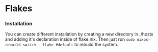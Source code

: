 # Flakes

### Installation

You can create different installation by creating a new directory in ./hosts and adding it's declaration inside of flake.nix.
Then just run `sudo nixos-rebuild switch --flake #default` to rebuild the system.
